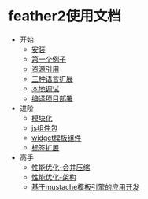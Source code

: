 feather2使用文档
=================================

* 开始
    * [安装](./安装.md)
    * [第一个例子](./第一个例子.md)
    * [资源引用](./资源引用.md)
    * [三种语言扩展](./三种语言扩展.md)
    * [本地调试](./本地调试.md)
    * [编译项目部署](./编译项目部署.md)
* 进阶
    * [模块化](./模块化.md)
    * [js组件包](./js组件包.md)
    * [widget模板组件](./widget模板组件.md)
    * [标签扩展](./标签扩展.md)
* 高手
    * [性能优化-合并压缩](./合并压缩.md)
    * [性能优化-架构](./架构.md)
    * [基于mustache模板引擎的应用开发](./mustache.md)
